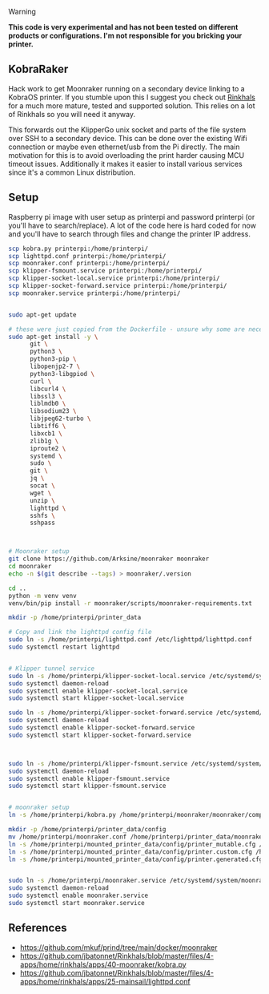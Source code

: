 
> [!WARNING]
> **This code is very experimental and has not been tested on different products or configurations. I'm not responsible for you bricking your printer.**


## KobraRaker

Hack work to get Moonraker running on a secondary device linking to a KobraOS printer. If you stumble upon this I suggest you check out [Rinkhals](https://github.com/jbatonnet/Rinkhals) for a much more mature, tested and supported solution. This relies on a lot of Rinkhals so you will need it anyway.


This forwards out the KlipperGo unix socket and parts of the file system over SSH to a secondary device. This can be done over the existing Wifi connection or maybe even ethernet/usb from the Pi directly.
The main motivation for this is to avoid overloading the print harder causing MCU timeout issues. Additionally it makes it easier to install various services since it's a common Linux distribution.




## Setup

Raspberry pi image with user setup as printerpi and password printerpi (or you'll have to search/replace). A lot of the code here is hard coded for now and you'll have to search through files and change the printer IP address.


```bash
scp kobra.py printerpi:/home/printerpi/
scp lighttpd.conf printerpi:/home/printerpi/
scp moonraker.conf printerpi:/home/printerpi/
scp klipper-fsmount.service printerpi:/home/printerpi/
scp klipper-socket-local.service printerpi:/home/printerpi/
scp klipper-socket-forward.service printerpi:/home/printerpi/
scp moonraker.service printerpi:/home/printerpi/

```


```bash

sudo apt-get update

# these were just copied from the Dockerfile - unsure why some are necessary
sudo apt-get install -y \
      git \
      python3 \
      python3-pip \
      libopenjp2-7 \
      python3-libgpiod \
      curl \
      libcurl4 \
      libssl3 \
      liblmdb0 \
      libsodium23 \
      libjpeg62-turbo \
      libtiff6 \
      libxcb1 \
      zlib1g \
      iproute2 \
      systemd \
      sudo \
      git \
      jq \
      socat \
      wget \
      unzip \
      lighttpd \
      sshfs \
      sshpass



# Moonraker setup
git clone https://github.com/Arksine/moonraker moonraker
cd moonraker
echo -n $(git describe --tags) > moonraker/.version

cd ..
python -m venv venv
venv/bin/pip install -r moonraker/scripts/moonraker-requirements.txt

mkdir -p /home/printerpi/printer_data

# Copy and link the lighttpd config file
sudo ln -s /home/printerpi/lighttpd.conf /etc/lighttpd/lighttpd.conf
sudo systemctl restart lighttpd


# Klipper tunnel service
sudo ln -s /home/printerpi/klipper-socket-local.service /etc/systemd/system/klipper-socket-local.service
sudo systemctl daemon-reload
sudo systemctl enable klipper-socket-local.service
sudo systemctl start klipper-socket-local.service

sudo ln -s /home/printerpi/klipper-socket-forward.service /etc/systemd/system/klipper-socket-forward.service
sudo systemctl daemon-reload
sudo systemctl enable klipper-socket-forward.service
sudo systemctl start klipper-socket-forward.service



sudo ln -s /home/printerpi/klipper-fsmount.service /etc/systemd/system/klipper-fsmount.service
sudo systemctl daemon-reload
sudo systemctl enable klipper-fsmount.service
sudo systemctl start klipper-fsmount.service


# moonraker setup
ln -s /home/printerpi/kobra.py /home/printerpi/moonraker/moonraker/components/kobra.py

mkdir -p /home/printerpi/printer_data/config
mv /home/printerpi/moonraker.conf /home/printerpi/printer_data/moonraker.conf
ln -s /home/printerpi/mounted_printer_data/config/printer_mutable.cfg /home/printerpi/printer_data/config/
ln -s /home/printerpi/mounted_printer_data/config/printer.custom.cfg /home/printerpi/printer_data/config/
ln -s /home/printerpi/mounted_printer_data/config/printer.generated.cfg /home/printerpi/printer_data/config/


sudo ln -s /home/printerpi/moonraker.service /etc/systemd/system/moonraker.service
sudo systemctl daemon-reload
sudo systemctl enable moonraker.service
sudo systemctl start moonraker.service

```



## References
- https://github.com/mkuf/prind/tree/main/docker/moonraker
- https://github.com/jbatonnet/Rinkhals/blob/master/files/4-apps/home/rinkhals/apps/40-moonraker/kobra.py
- https://github.com/jbatonnet/Rinkhals/blob/master/files/4-apps/home/rinkhals/apps/25-mainsail/lighttpd.conf

